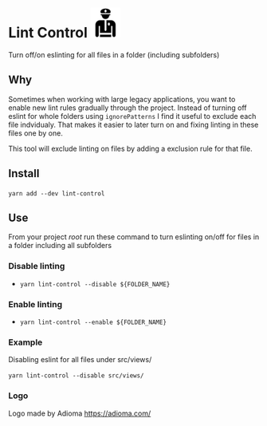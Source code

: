 # Lint Control <img src='https://raw.githubusercontent.com/FilipStenbeck/lint-control/master/assets/policeman.png' height='60' />

Turn off/on eslinting for all files in a folder (including subfolders)

## Why

Sometimes when working with large legacy applications, you want to enable new lint rules gradually through the project. Instead of turning off eslint for whole folders using `ignorePatterns` I find it useful to exclude each file indvidualy. That makes it easier to later turn on and fixing linting in these files one by one.

This tool will exclude linting on files by adding a exclusion rule for that file.

## Install

`yarn add --dev lint-control`

## Use

From your project _root_ run these command to turn eslinting on/off for files in a folder including all subfolders

### Disable linting

- `yarn lint-control --disable ${FOLDER_NAME}`

### Enable linting

- `yarn lint-control --enable ${FOLDER_NAME}`

### Example

Disabling eslint for all files under src/views/

`yarn lint-control --disable src/views/`

### Logo

Logo made by Adioma https://adioma.com/
